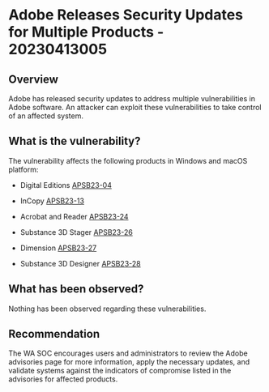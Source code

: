 # Adobe Releases Security Updates for Multiple Products - 20230413005

## Overview

Adobe has released security updates to address multiple vulnerabilities in Adobe software. An attacker can exploit these vulnerabilities to take control of an affected system.

## What is the vulnerability?

The vulnerability affects the following products in Windows and macOS platform:

- Digital Editions [APSB23-04](https://helpx.adobe.com/security/products/Digital-Editions/apsb23-04.html "Security Updates Available for Adobe Digital Editions | APSB23-04")

- InCopy [APSB23-13](https://helpx.adobe.com/security/products/incopy/apsb23-13.html "Security Update Available for Adobe InCopy | APSB23-13")

- Acrobat and Reader [APSB23-24](https://helpx.adobe.com/security/products/acrobat/apsb23-24.html "Security update available for Adobe Acrobat and Reader | APSB23-24")

- Substance 3D Stager [APSB23-26](https://helpx.adobe.com/security/products/substance3d_stager/apsb23-26.html "Security updates available for Substance 3D Stager | APSB23-26")

- Dimension [APSB23-27](https://helpx.adobe.com/security/products/dimension/apsb23-27.html "Security updates available for Dimension | APSB23-27")

- Substance 3D Designer [APSB23-28](https://helpx.adobe.com/security/products/substance3d_designer/apsb23-28.html "Security updates available for Substance 3D Designer | APSB23-28")

## What has been observed?

Nothing has been observed regarding these vulnerabilities.

## Recommendation

The WA SOC encourages users and administrators to review the Adobe advisories page for more information, apply the necessary updates, and validate systems against the indicators of compromise listed in the advisories for affected products.